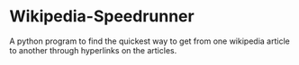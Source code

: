 # Wikipedia-Speedrunner
A python program to find the quickest way to get from one wikipedia article to another through hyperlinks on the articles.
